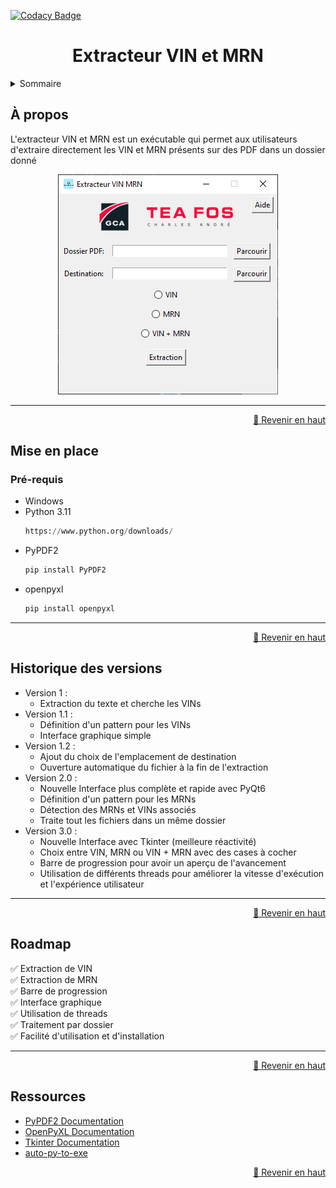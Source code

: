 [![Codacy Badge](https://api.codacy.com/project/badge/Grade/8a867e5e4ebe4c11824e35cea688f8cf)](https://app.codacy.com/gh/clementfornes13/Extracteur-VIN-MRN?utm_source=github.com&utm_medium=referral&utm_content=clementfornes13/Extracteur-VIN-MRN&utm_campaign=Badge_Grade)

<div align="center">

<h1>Extracteur VIN et MRN</h1>

</div>

<details>

<summary>Sommaire</summary>

- [À propos](#à-propos)
- [Mise en place](#mise-en-place)
  - [Pré-requis](#pré-requis)
- [Historique des versions](#historique-des-versions)
- [Roadmap](#roadmap)
- [Ressources](#ressources)

</details>

## À propos

L'extracteur VIN et MRN est un exécutable qui permet aux utilisateurs d'extraire directement les VIN et MRN présents sur des PDF dans un dossier donné

<div align="center">

[![Screenshot](https://github.com/clementfornes13/Extracteur-VIN-MRN/blob/main/images/Screenshot%20Interface.png)](https://github.com/clementfornes13/Extracteur-VIN-MRN) 

</div>

<hr>

<div align="right">

[🔼 Revenir en haut](#à-propos)

</div>

## Mise en place

### Pré-requis

- Windows
- Python 3.11
  ```py 
  https://www.python.org/downloads/
  ```
- PyPDF2
  ```py
  pip install PyPDF2
  ```
- openpyxl
  ```py
  pip install openpyxl
  ```

<hr>

<div align="right">

[🔼 Revenir en haut](#à-propos)

</div>

## Historique des versions

- Version 1 :  
	- Extraction du texte et cherche les VINs  
- Version 1.1 :  
	- Définition d'un pattern pour les VINs  
    - Interface graphique simple  
- Version 1.2 :  
  - Ajout du choix de l'emplacement de destination  
  - Ouverture automatique du fichier à la fin de l'extraction  
- Version 2.0 :  
  - Nouvelle Interface plus complète et rapide avec PyQt6  
  - Définition d'un pattern pour les MRNs  
  - Détection des MRNs et VINs associés  
  - Traite tout les fichiers dans un même dossier  
- Version 3.0 :  
  - Nouvelle Interface avec Tkinter (meilleure réactivité)  
  - Choix entre VIN, MRN ou VIN + MRN avec des cases à cocher  
  - Barre de progression pour avoir un aperçu de l'avancement  
  - Utilisation de différents threads pour améliorer la vitesse d'exécution et l'expérience utilisateur  

<hr>

<div align="right">

[🔼 Revenir en haut](#à-propos)

</div>


## Roadmap

✅ Extraction de VIN  
✅ Extraction de MRN  
✅ Barre de progression  
✅ Interface graphique  
✅ Utilisation de threads  
✅ Traitement par dossier  
✅ Facilité d'utilisation et d'installation

<hr>

<div align="right">

[🔼 Revenir en haut](#à-propos)

</div>

## Ressources

- [PyPDF2 Documentation](https://pypdf2.readthedocs.io/en/3.0.0/)
- [OpenPyXL Documentation](https://openpyxl.readthedocs.io/en/stable/)
- [Tkinter Documentation](https://docs.python.org/fr/3/library/tkinter.html)
- [auto-py-to-exe](https://pypi.org/project/auto-py-to-exe/)

<div align="right">

[🔼 Revenir en haut](#à-propos)

</div>
